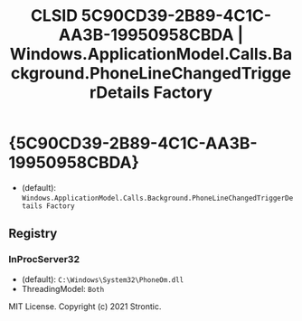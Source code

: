 ﻿---
title: "CLSID 5C90CD39-2B89-4C1C-AA3B-19950958CBDA | Windows.ApplicationModel.Calls.Background.PhoneLineChangedTriggerDetails Factory"
excerpt: What is COM-Object CLSID 5C90CD39-2B89-4C1C-AA3B-19950958CBDA?
---

# {5C90CD39-2B89-4C1C-AA3B-19950958CBDA}

* (default): `Windows.ApplicationModel.Calls.Background.PhoneLineChangedTriggerDetails Factory`

## Registry


### InProcServer32

* (default): `C:\Windows\System32\PhoneOm.dll`
* ThreadingModel: `Both`

MIT License. Copyright (c) 2021 Strontic.


